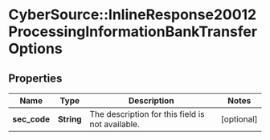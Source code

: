 # CyberSource::InlineResponse20012ProcessingInformationBankTransferOptions

## Properties
Name | Type | Description | Notes
------------ | ------------- | ------------- | -------------
**sec_code** | **String** | The description for this field is not available. | [optional] 


